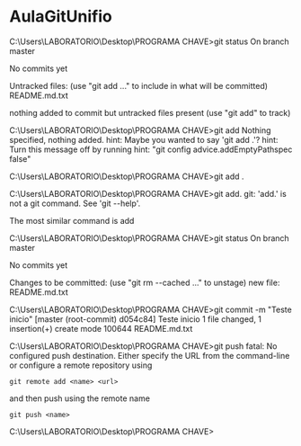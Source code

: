 # AulaGitUnifio

C:\Users\LABORATORIO\Desktop\PROGRAMA CHAVE>git status
On branch master

No commits yet

Untracked files:
  (use "git add <file>..." to include in what will be committed)
        README.md.txt

nothing added to commit but untracked files present (use "git add" to track)

C:\Users\LABORATORIO\Desktop\PROGRAMA CHAVE>git add
Nothing specified, nothing added.
hint: Maybe you wanted to say 'git add .'?
hint: Turn this message off by running
hint: "git config advice.addEmptyPathspec false"

C:\Users\LABORATORIO\Desktop\PROGRAMA CHAVE>git add .

C:\Users\LABORATORIO\Desktop\PROGRAMA CHAVE>git add.
git: 'add.' is not a git command. See 'git --help'.

The most similar command is
        add

C:\Users\LABORATORIO\Desktop\PROGRAMA CHAVE>git status
On branch master

No commits yet

Changes to be committed:
  (use "git rm --cached <file>..." to unstage)
        new file:   README.md.txt


C:\Users\LABORATORIO\Desktop\PROGRAMA CHAVE>git commit -m "Teste inicio"
[master (root-commit) d054c84] Teste inicio
 1 file changed, 1 insertion(+)
 create mode 100644 README.md.txt

C:\Users\LABORATORIO\Desktop\PROGRAMA CHAVE>git push
fatal: No configured push destination.
Either specify the URL from the command-line or configure a remote repository using

    git remote add <name> <url>

and then push using the remote name

    git push <name>


C:\Users\LABORATORIO\Desktop\PROGRAMA CHAVE>
